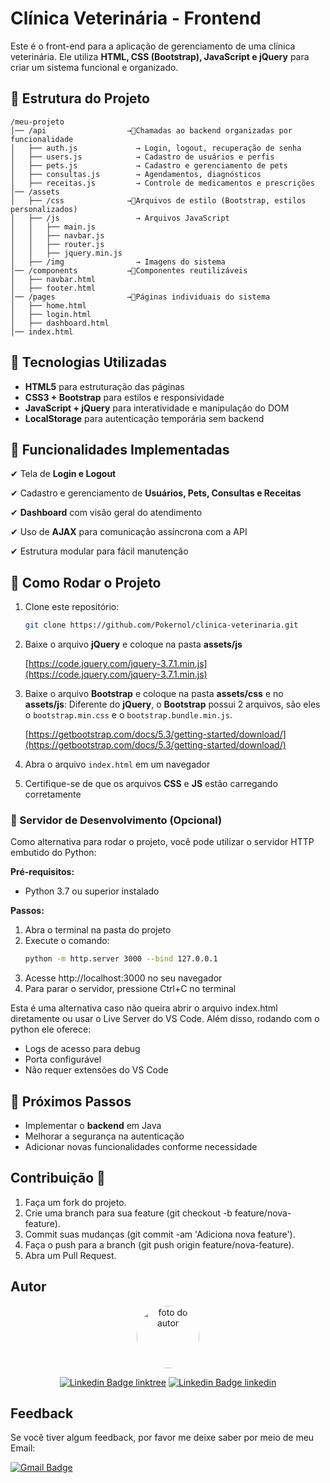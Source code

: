 # Clínica Veterinária - Frontend

Este é o front-end para a aplicação de gerenciamento de uma clínica veterinária. Ele utiliza **HTML, CSS (Bootstrap), JavaScript e jQuery** para criar um sistema funcional e organizado.

## 📂 Estrutura do Projeto

```plaintext
/meu-projeto
│── /api                  →🔹Chamadas ao backend organizadas por funcionalidade
│   ├── auth.js             → Login, logout, recuperação de senha
│   ├── users.js            → Cadastro de usuários e perfis
│   ├── pets.js             → Cadastro e gerenciamento de pets
│   ├── consultas.js        → Agendamentos, diagnósticos
│   ├── receitas.js         → Controle de medicamentos e prescrições
│── /assets                 
│   ├── /css              →🔹Arquivos de estilo (Bootstrap, estilos personalizados)
│   ├── /js                 → Arquivos JavaScript
│   │   ├── main.js           
│   │   ├── navbar.js            
│   │   ├── router.js         
│   │   ├── jquery.min.js  
│   ├── /img                → Imagens do sistema
│── /components           →🔹Componentes reutilizáveis
│   ├── navbar.html
│   ├── footer.html
│── /pages                →🔹Páginas individuais do sistema
│   ├── home.html
│   ├── login.html
│   ├── dashboard.html
│── index.html
```

## 🚀 Tecnologias Utilizadas

- **HTML5** para estruturação das páginas
- **CSS3 + Bootstrap** para estilos e responsividade
- **JavaScript + jQuery** para interatividade e manipulação do DOM
- **LocalStorage** para autenticação temporária sem backend

## 📌 Funcionalidades Implementadas

✔ Tela de **Login e Logout**

✔ Cadastro e gerenciamento de **Usuários, Pets, Consultas e Receitas**

✔ **Dashboard** com visão geral do atendimento

✔ Uso de **AJAX** para comunicação assíncrona com a API

✔ Estrutura modular para fácil manutenção

## 🔧 Como Rodar o Projeto

1. Clone este repositório:

   ```bash
   git clone https://github.com/Pokernol/clinica-veterinaria.git
   ```

2. Baixe o arquivo **jQuery** e coloque na pasta **assets/js**

    [https://code.jquery.com/jquery-3.7.1.min.js](https://code.jquery.com/jquery-3.7.1.min.js)

3. Baixe o arquivo **Bootstrap** e coloque na pasta **assets/css** e no **assets/js**: Diferente do **jQuery**, o **Bootstrap** possui 2 arquivos, são eles o `bootstrap.min.css` e o `bootstrap.bundle.min.js`.

    [https://getbootstrap.com/docs/5.3/getting-started/download/](https://getbootstrap.com/docs/5.3/getting-started/download/)

4. Abra o arquivo `index.html` em um navegador
5. Certifique-se de que os arquivos **CSS** e **JS** estão carregando corretamente

### 📡 Servidor de Desenvolvimento (Opcional)

Como alternativa para rodar o projeto, você pode utilizar o servidor HTTP embutido do Python:

**Pré-requisitos:**
- Python 3.7 ou superior instalado

**Passos:**
1. Abra o terminal na pasta do projeto
2. Execute o comando:
   ```bash
   python -m http.server 3000 --bind 127.0.0.1
   ```
3. Acesse http://localhost:3000 no seu navegador
4. Para parar o servidor, pressione Ctrl+C no terminal

Esta é uma alternativa caso não queira abrir o arquivo index.html diretamente ou usar o Live Server do VS Code. Além disso, rodando com o python ele oferece:
- Logs de acesso para debug
- Porta configurável
- Não requer extensões do VS Code

## 📌 Próximos Passos

- Implementar o **backend** em Java
- Melhorar a segurança na autenticação
- Adicionar novas funcionalidades conforme necessidade

## Contribuição 🤝

1. Faça um fork do projeto.
2. Crie uma branch para sua feature (git checkout -b feature/nova-feature).
3. Commit suas mudanças (git commit -am 'Adiciona nova feature').
4. Faça o push para a branch (git push origin feature/nova-feature).
5. Abra um Pull Request.

## Autor

<div align="center">
  <a href="https://www.linkedin.com/in/leonardo-vin%C3%ADcius25/">
    <img style="border-radius: 50%;" src="https://avatars.githubusercontent.com/u/100011077?v=4" width="100px;" alt="foto do autor"/>
  </a>

  [![Linkedin Badge linktree](https://img.shields.io/badge/-Leonardo_Vinícius-blue?style=flat-square&logo=Linkedin&logoColor=white&link=https://www.linkedin.com/in/leonardo-vin%C3%ADcius25/)](https://www.linkedin.com/in/leonardo-vin%C3%ADcius25/)
  [![Linkedin Badge linkedin](https://img.shields.io/badge/-Leonardo_Vinícius-39E09B?style=flat-square&logo=linktree&logoColor=white&link=https://linktr.ee/pokernol)](https://linktr.ee/pokernol)
</div>

## Feedback

Se você tiver algum feedback, por favor me deixe saber por meio de meu Email:

[![Gmail Badge](https://img.shields.io/badge/-Lenardopoke25@gmail.com-c14438?style=flat-square&logo=Gmail&logoColor=white&link=mailto:leonardopoke25.com)](mailto:leonardopoke25.com)
